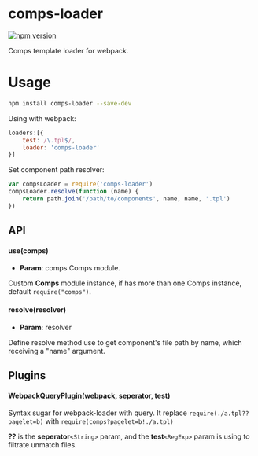 # comps-loader
[![npm version](https://badge.fury.io/js/comps-loader.svg)](https://badge.fury.io/js/comps-loader)

Comps template loader for webpack.

# Usage

```bash
npm install comps-loader --save-dev
```

Using with webpack:
```js
loaders:[{
    test: /\.tpl$/,
    loader: 'comps-loader'
}]
```

Set component path resolver: 
```js
var compsLoader = require('comps-loader')
compsLoader.resolve(function (name) {
    return path.join('/path/to/components', name, name, '.tpl')
})
```


## API

#### use(comps)

- **Param**: comps<Function> Comps module.

Custom **Comps** module instance, if has more than one Comps instance, default `require("comps")`.

#### resolve(resolver)

- **Param**: resolver<Function>

Define resolve method use to get component's file path by name, which receiving a "name" argument.

## Plugins

#### WebpackQueryPlugin(webpack, seperator, test)

Syntax sugar for webpack-loader with query. It replace `require(./a.tpl??pagelet=b)` with `require(comps?pagelet=b!./a.tpl)`

**??** is the **seperator**`<String>` param, and the **test**`<RegExp>` param is using to filtrate unmatch files.

